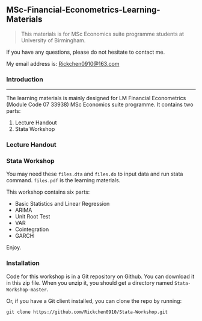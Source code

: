 

## MSc-Financial-Econometrics-Learning-Materials

> This materials is for MSc Economics suite programme students at University of Birmingham.

If you have any questions, please do not hesitate to contact me.

My email address is: Rickchen0910@163.com
### Introduction
---
The learning materials is mainly designed for LM Financial Econometrics (Module Code 07 33938) MSc Economics suite programme.
It contains two parts:
1. Lecture Handout
2. Stata Workshop

### Lecture Handout




### Stata Workshop
You may need these  `files.dta`  and `files.do` to input data and run stata command. `files.pdf` is the learning materials.

This workshop contains six parts:
* Basic Statistics and Linear Regression
* ARIMA
* Unit Root Test
* VAR
* Cointegration
* GARCH

Enjoy.

### Installation
Code for this workshop is in a Git repository on Github.
You can download it in this zip file. When you unzip it, you should get a directory named `Stata-Workshop-master`.

Or, if you have a Git client installed, you can clone the repo by running:
``` 
git clone https://github.com/Rickchen0910/Stata-Workshop.git 
```
